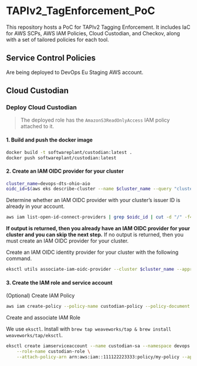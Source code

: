 # TAPIv2_TagEnforcement_PoC
This repository hosts a PoC for TAPIv2 Tagging Enforcement. It includes IaC for AWS SCPs, AWS IAM Policies, Cloud Custodian, and Checkov, along with a set of tailored policies for each tool.

## Service Control Policies

Are being deployed to DevOps Eu Staging AWS account.

## Cloud Custodian

### Deploy Cloud Custodian

> The deployed role has the `AmazonS3ReadOnlyAccess` IAM policy attached to it.

#### 1. Build and push the docker image

```bash
docker build -t softwareplant/custodian:latest .
docker push softwareplant/custodian:latest
```

#### 2. Create an IAM OIDC provider for your cluster

```bash
cluster_name=devops-dts-ohio-aio
oidc_id=$(aws eks describe-cluster --name $cluster_name --query "cluster.identity.oidc.issuer" --output text | cut -d '/' -f 5)
```
Determine whether an IAM OIDC provider with your cluster’s issuer ID is already in your account.

```bash
aws iam list-open-id-connect-providers | grep $oidc_id | cut -d "/" -f4
```

**If output is returned, then you already have an IAM OIDC provider for your cluster and you can skip the next step.** If no output is returned, then you must create an IAM OIDC provider for your cluster.

Create an IAM OIDC identity provider for your cluster with the following command.

```bash
eksctl utils associate-iam-oidc-provider --cluster $cluster_name --approve
```

#### 3. Create the IAM role and service account

(Optional) Create IAM Policy

```bash
aws iam create-policy --policy-name custodian-policy --policy-document file://infrastructure/aws-iam-policy.json
```

Create and associate IAM Role

We use `eksctl`. Install with `brew tap weaveworks/tap & brew install weaveworks/tap/eksctl`.

```bash
eksctl create iamserviceaccount --name custodian-sa --namespace devops --cluster $cluster_name \
    --role-name custodian-role \
    --attach-policy-arn arn:aws:iam::111122223333:policy/my-policy --approve
```